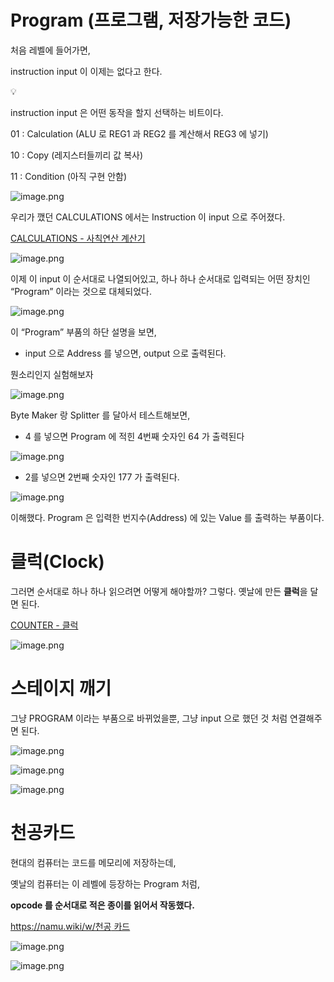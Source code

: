 # Program (프로그램, 저장가능한 코드)

처음 레벨에 들어가면,

instruction input 이 이제는 없다고 한다.

<aside>
💡

instruction input 은 어떤 동작을 할지 선택하는 비트이다.

01 : Calculation (ALU 로 REG1 과 REG2 를 계산해서 REG3 에 넣기)

10 : Copy (레지스터들끼리 값 복사)

11 : Condition (아직 구현 안함)

</aside>

![image.png](Program%20(%E1%84%91%E1%85%B3%E1%84%85%E1%85%A9%E1%84%80%E1%85%B3%E1%84%85%E1%85%A2%E1%86%B7,%20%E1%84%8C%E1%85%A5%E1%84%8C%E1%85%A1%E1%86%BC%E1%84%80%E1%85%A1%E1%84%82%E1%85%B3%E1%86%BC%E1%84%92%E1%85%A1%E1%86%AB%20%E1%84%8F%E1%85%A9%E1%84%83%E1%85%B3)%201bc80ae0869c8157ae63c3dda2cf6dfe/image.png)

우리가 깼던 CALCULATIONS 에서는 Instruction 이 input 으로 주어졌다.

[CALCULATIONS - 사칙연산 계산기](CALCULATIONS%20-%20%E1%84%89%E1%85%A1%E1%84%8E%E1%85%B5%E1%86%A8%E1%84%8B%E1%85%A7%E1%86%AB%E1%84%89%E1%85%A1%E1%86%AB%20%E1%84%80%E1%85%A8%E1%84%89%E1%85%A1%E1%86%AB%E1%84%80%E1%85%B5%201bc80ae0869c8127b875f80d9b6f0fdb.md) 

![image.png](Program%20(%E1%84%91%E1%85%B3%E1%84%85%E1%85%A9%E1%84%80%E1%85%B3%E1%84%85%E1%85%A2%E1%86%B7,%20%E1%84%8C%E1%85%A5%E1%84%8C%E1%85%A1%E1%86%BC%E1%84%80%E1%85%A1%E1%84%82%E1%85%B3%E1%86%BC%E1%84%92%E1%85%A1%E1%86%AB%20%E1%84%8F%E1%85%A9%E1%84%83%E1%85%B3)%201bc80ae0869c8157ae63c3dda2cf6dfe/image%201.png)

이제 이 input 이 순서대로 나열되어있고, 하나 하나 순서대로 입력되는 어떤 장치인 “Program” 이라는 것으로 대체되었다.

![image.png](Program%20(%E1%84%91%E1%85%B3%E1%84%85%E1%85%A9%E1%84%80%E1%85%B3%E1%84%85%E1%85%A2%E1%86%B7,%20%E1%84%8C%E1%85%A5%E1%84%8C%E1%85%A1%E1%86%BC%E1%84%80%E1%85%A1%E1%84%82%E1%85%B3%E1%86%BC%E1%84%92%E1%85%A1%E1%86%AB%20%E1%84%8F%E1%85%A9%E1%84%83%E1%85%B3)%201bc80ae0869c8157ae63c3dda2cf6dfe/image%202.png)

이 “Program” 부품의 하단 설명을 보면,

- input 으로 Address 를 넣으면, output 으로 출력된다.

뭔소리인지 실험해보자

![image.png](Program%20(%E1%84%91%E1%85%B3%E1%84%85%E1%85%A9%E1%84%80%E1%85%B3%E1%84%85%E1%85%A2%E1%86%B7,%20%E1%84%8C%E1%85%A5%E1%84%8C%E1%85%A1%E1%86%BC%E1%84%80%E1%85%A1%E1%84%82%E1%85%B3%E1%86%BC%E1%84%92%E1%85%A1%E1%86%AB%20%E1%84%8F%E1%85%A9%E1%84%83%E1%85%B3)%201bc80ae0869c8157ae63c3dda2cf6dfe/image%203.png)

Byte Maker 랑 Splitter 를 달아서 테스트해보면,

- 4 를 넣으면 Program 에 적힌 4번째 숫자인 64 가 출력된다

![image.png](Program%20(%E1%84%91%E1%85%B3%E1%84%85%E1%85%A9%E1%84%80%E1%85%B3%E1%84%85%E1%85%A2%E1%86%B7,%20%E1%84%8C%E1%85%A5%E1%84%8C%E1%85%A1%E1%86%BC%E1%84%80%E1%85%A1%E1%84%82%E1%85%B3%E1%86%BC%E1%84%92%E1%85%A1%E1%86%AB%20%E1%84%8F%E1%85%A9%E1%84%83%E1%85%B3)%201bc80ae0869c8157ae63c3dda2cf6dfe/image%204.png)

- 2를 넣으면 2번째 숫자인 177 가 출력된다.

![image.png](Program%20(%E1%84%91%E1%85%B3%E1%84%85%E1%85%A9%E1%84%80%E1%85%B3%E1%84%85%E1%85%A2%E1%86%B7,%20%E1%84%8C%E1%85%A5%E1%84%8C%E1%85%A1%E1%86%BC%E1%84%80%E1%85%A1%E1%84%82%E1%85%B3%E1%86%BC%E1%84%92%E1%85%A1%E1%86%AB%20%E1%84%8F%E1%85%A9%E1%84%83%E1%85%B3)%201bc80ae0869c8157ae63c3dda2cf6dfe/image%205.png)

이해했다. Program 은 입력한 번지수(Address) 에 있는 Value 를 출력하는 부품이다.

# 클럭(Clock)

그러면 순서대로 하나 하나 읽으려면 어떻게 해야할까?
그렇다. 옛날에 만든 **클럭**을 달면 된다.

[COUNTER - 클럭](COUNTER%20-%20%E1%84%8F%E1%85%B3%E1%86%AF%E1%84%85%E1%85%A5%E1%86%A8%201bc80ae0869c8100a90ac9d08d5e1021.md) 

![image.png](Program%20(%E1%84%91%E1%85%B3%E1%84%85%E1%85%A9%E1%84%80%E1%85%B3%E1%84%85%E1%85%A2%E1%86%B7,%20%E1%84%8C%E1%85%A5%E1%84%8C%E1%85%A1%E1%86%BC%E1%84%80%E1%85%A1%E1%84%82%E1%85%B3%E1%86%BC%E1%84%92%E1%85%A1%E1%86%AB%20%E1%84%8F%E1%85%A9%E1%84%83%E1%85%B3)%201bc80ae0869c8157ae63c3dda2cf6dfe/image%206.png)

# 스테이지 깨기

그냥 PROGRAM 이라는 부품으로 바뀌었을뿐, 그냥 input 으로 했던 것 처럼 연결해주면 된다.

![image.png](Program%20(%E1%84%91%E1%85%B3%E1%84%85%E1%85%A9%E1%84%80%E1%85%B3%E1%84%85%E1%85%A2%E1%86%B7,%20%E1%84%8C%E1%85%A5%E1%84%8C%E1%85%A1%E1%86%BC%E1%84%80%E1%85%A1%E1%84%82%E1%85%B3%E1%86%BC%E1%84%92%E1%85%A1%E1%86%AB%20%E1%84%8F%E1%85%A9%E1%84%83%E1%85%B3)%201bc80ae0869c8157ae63c3dda2cf6dfe/image%207.png)

![image.png](Program%20(%E1%84%91%E1%85%B3%E1%84%85%E1%85%A9%E1%84%80%E1%85%B3%E1%84%85%E1%85%A2%E1%86%B7,%20%E1%84%8C%E1%85%A5%E1%84%8C%E1%85%A1%E1%86%BC%E1%84%80%E1%85%A1%E1%84%82%E1%85%B3%E1%86%BC%E1%84%92%E1%85%A1%E1%86%AB%20%E1%84%8F%E1%85%A9%E1%84%83%E1%85%B3)%201bc80ae0869c8157ae63c3dda2cf6dfe/image%208.png)

![image.png](Program%20(%E1%84%91%E1%85%B3%E1%84%85%E1%85%A9%E1%84%80%E1%85%B3%E1%84%85%E1%85%A2%E1%86%B7,%20%E1%84%8C%E1%85%A5%E1%84%8C%E1%85%A1%E1%86%BC%E1%84%80%E1%85%A1%E1%84%82%E1%85%B3%E1%86%BC%E1%84%92%E1%85%A1%E1%86%AB%20%E1%84%8F%E1%85%A9%E1%84%83%E1%85%B3)%201bc80ae0869c8157ae63c3dda2cf6dfe/image%209.png)

# 천공카드

현대의 컴퓨터는 코드를 메모리에 저장하는데,

옛날의 컴퓨터는 이 레벨에 등장하는 Program 처럼, 

**opcode 를 순서대로 적은 종이를 읽어서 작동했다.**

[https://namu.wiki/w/천공 카드](https://namu.wiki/w/%EC%B2%9C%EA%B3%B5%20%EC%B9%B4%EB%93%9C)

![image.png](Program%20(%E1%84%91%E1%85%B3%E1%84%85%E1%85%A9%E1%84%80%E1%85%B3%E1%84%85%E1%85%A2%E1%86%B7,%20%E1%84%8C%E1%85%A5%E1%84%8C%E1%85%A1%E1%86%BC%E1%84%80%E1%85%A1%E1%84%82%E1%85%B3%E1%86%BC%E1%84%92%E1%85%A1%E1%86%AB%20%E1%84%8F%E1%85%A9%E1%84%83%E1%85%B3)%201bc80ae0869c8157ae63c3dda2cf6dfe/image%2010.png)

![image.png](Program%20(%E1%84%91%E1%85%B3%E1%84%85%E1%85%A9%E1%84%80%E1%85%B3%E1%84%85%E1%85%A2%E1%86%B7,%20%E1%84%8C%E1%85%A5%E1%84%8C%E1%85%A1%E1%86%BC%E1%84%80%E1%85%A1%E1%84%82%E1%85%B3%E1%86%BC%E1%84%92%E1%85%A1%E1%86%AB%20%E1%84%8F%E1%85%A9%E1%84%83%E1%85%B3)%201bc80ae0869c8157ae63c3dda2cf6dfe/image%2011.png)